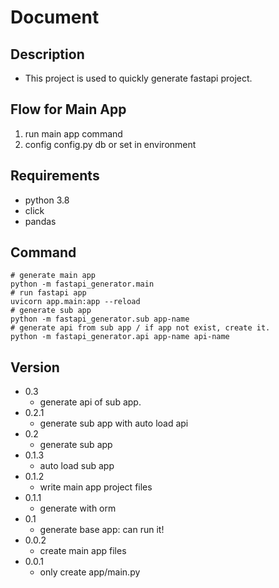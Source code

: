 # Document
## Description
- This project is used to quickly generate fastapi project.
## Flow for Main App
1. run main app command
2. config config.py db or set in environment
## Requirements
- python 3.8
- click
- pandas
## Command
    # generate main app
    python -m fastapi_generator.main
    # run fastapi app
    uvicorn app.main:app --reload
    # generate sub app
    python -m fastapi_generator.sub app-name
    # generate api from sub app / if app not exist, create it.
    python -m fastapi_generator.api app-name api-name 

    
    
## Version
- 0.3
    - generate api of sub app.
- 0.2.1
    - generate sub app with auto load api
- 0.2
    - generate sub app
- 0.1.3
    - auto load sub app
- 0.1.2
    - write main app project files
- 0.1.1
    - generate with orm
- 0.1
    - generate base app: can run it!
- 0.0.2 
    - create main app files 
- 0.0.1
    - only create app/main.py
